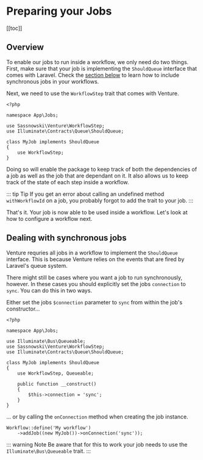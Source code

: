 # Preparing your Jobs

[[toc]]

## Overview

To enable our jobs to run inside a workflow, we only need do two things. First, make sure that your job is implementing the `ShouldQueue` interface that comes with Laravel. Check the [section below](#dealing-with-synchronous-jobs) to learn how to include synchronous jobs in your workflows.

Next, we need to use the `WorkflowStep` trait that comes with Venture.

```php{5,10}
<?php

namespace App\Jobs;

use Sassnowski\Venture\WorkflowStep;
use Illuminate\Contracts\Queue\ShouldQueue;

class MyJob implements ShouldQueue
{
    use WorkflowStep;
}
```

Doing so will enable the package to keep track of both the dependencies of a job as well as the job that are dependant on it. It also allows us to keep track of the state of each step inside a workflow.

::: tip Tip
If you get an error about calling an undefined method `withWorkflowId` on a job, you probably forgot to add the trait to your job.
:::

That's it. Your job is now able to be used inside a workflow. Let's look at how to configure a workflow next.

## Dealing with synchronous jobs

Venture requries all jobs in a workflow to implement the `ShouldQueue` interface. This is because Venture relies on the events that are fired by Laravel's queue system.

There might still be cases where you want a job to run synchronously, however. In these cases you should explicitly set the jobs `connection` to `sync`. You can do this in two ways.

Either set the jobs `$connection` parameter to `sync` from within the job's constructor...

```php{15}
<?php

namespace App\Jobs;

use Illuminate\Bus\Queueable;
use Sassnowski\Venture\WorkflowStep;
use Illuminate\Contracts\Queue\ShouldQueue;

class MyJob implements ShouldQueue
{
    use WorkflowStep, Queueable;

    public function __construct()
    {
        $this->connection = 'sync';
    }
}
```

... or by calling the `onConnection` method when creating the job instance.

```php{2}
Workflow::define('My workflow')
    ->addJob((new MyJob())->onConnection('sync'));
```

::: warning Note
Be aware that for this to work your job needs to use the `Illuminate\Bus\Queueable` trait.
:::
